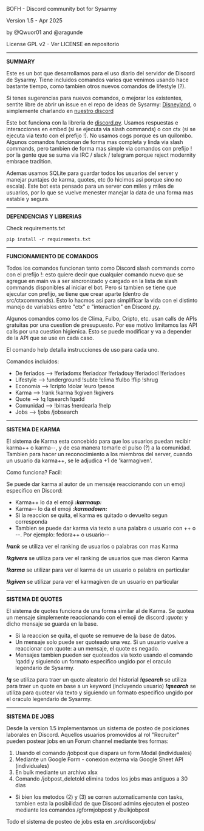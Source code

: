 
BOFH - Discord community bot for Sysarmy

Version 1.5 - Apr 2025

by @Qwuor01 and @aragunde

License GPL v2 - Ver LICENSE en repositorio

---
**SUMMARY**

Este es un bot que desarrollamos para el uso diario del servidor de Discord de Sysarmy. Tiene incluidos comandos varios que venimos usando hace bastante tiempo, como tambien otros nuevos comandos de lifestyle (?).

  

Si tenes sugerencias para nuevos comandos, o mejorar los existentes, sentite libre de abrir un issue en el repo de ideas de Sysarmy: [Disneyland](https://github.com/sysarmy/disneyland), o simplemente charlando en [nuestro discord](sysar.my/discord)

  
  

Este bot funciona con la libreria de [discord.py](https://discordpy.readthedocs.io/en/stable/index.html). Usamos respuestas e interacciones en embed (si se ejecuta via slash commands) o con ctx (si se ejecuta via texto con el prefijo !). No usamos cogs porque es un quilombo. Algunos comandos funcionan de forma mas completa y linda via slash commands, pero tambien de forma mas simple via comandos con prefijo ! por la gente que se suma via IRC / slack / telegram porque reject modernity embrace tradition.

  
  

Ademas usamos SQLite para guardar todos los usuarios del server y manejar puntajes de karma, quotes, etc (lo hicimos asi porque sino no escala). Este bot esta pensado para un server con miles y miles de usuarios, por lo que se vuelve menester manejar la data de una forma mas estable y segura.

---
**DEPENDENCIAS Y LIBRERIAS**

Check requirements.txt

`pip install -r requirements.txt`

---
**FUNCIONAMIENTO DE COMANDOS**

Todos los comandos funcionan tanto como Discord slash commands como con el prefijo !: esto quiere decir que cualquier comando nuevo que se agregue en main va a ser sincronizado y cargado en la lista de slash commands disponibles al iniciar el bot. Pero si tambien se tiene que ejecutar con prefijo, se tiene que crear aparte (dentro de src/ctxcommands). Esto lo hacmos asi para simplificar la vida con el distinto manejo de variables entre "ctx" e "interaction" en Discord.py.

Algunos comandos como los de Clima, Fulbo, Cripto, etc. usan calls de APIs gratuitas por una cuestion de presupuesto. Por ese motivo limitamos las API calls por una cuestion higienica. Esto se puede modificar y va a depender de la API que se use en cada caso.

El comando help detalla instrucciones de uso para cada uno.

Comandos incluidos:

 - De feriados    --> !feriadomx !feriadoar !feriadouy !feriadocl !feriadoes
 - Lifestyle      --> !underground !subte !clima !fulbo !flip !shrug
 - Economia       --> !cripto !dolar !euro !pesos
 - Karma          --> !rank !karma !kgiven !kgivers
 - Quote          --> !q !qsearch !qadd
 - Comunidad      --> !birras !nerdearla !help
 - Jobs           --> !jobs /jobsearch
---
**SISTEMA DE KARMA**


El sistema de Karma esta concebido para que los usuarios puedan recibir karma++ o karma--, y de esa manera tomarle el pulso (?) a la comunidad. Tambien para hacer un reconocimiento a los miembros del server, cuando un usuario da karma++, se le adjudica +1 de 'karmagiven'.

Como funciona? Facil:

Se puede dar karma al autor de un mensaje reaccionando con un emoji especifico en Discord:

 - Karma++ lo da el emoji ***:karmaup:***
 - Karma-- lo da el emoji ***:karmadown:***
 - Si la reaccion se quita, el karma es quitado o devuelto segun corresponda
 - Tambien se puede dar karma via texto a una palabra o usuario con ++ o --. Por ejemplo: fedora++ o usuario--


***!rank*** se utiliza ver el ranking de usuarios o palabras con mas Karma

***!kgivers*** se utiliza para ver el ranking de usuarios que mas dieron Karma

***!karma*** se utilizar para ver el karma de un usuario o palabra en particular

***!kgiven*** se utilizar para ver el karmagiven de un usuario en particular

---
**SISTEMA DE QUOTES**


El sistema de quotes funciona de una forma similar al de Karma. Se quotea un mensaje simplemente reaccionando con el emoji de discord *:quote:* y dicho mensaje se guarda en la base.

 - Si la reaccion se quita, el quote se remueve de la base de datos.
 - Un mensaje solo puede ser quoteado una vez. Si un usuario vuelve a reaccionar con :quote: a un mensaje, el quote es negado.
 - Mensajes tambien pueden ser quoteados via texto usando el comando !qadd y siguiendo un formato especifico ungido por el oraculo legendario de Sysarmy.

***!q*** se utiliza para traer un quote aleatorio del historial
***!qsearch*** se utiliza para traer un quote en base a un keyword (incluyendo usuario)
***!qsearch*** se utiliza para quotear via texto y siguiendo un formato especifico ungido por el oraculo legendario de Sysarmy.


---
**SISTEMA DE JOBS**


Desde la version 1.5 implementamos un sistema de posteo de posiciones laborales en Discord. Aquellos usuarios promovidos al rol "Recruiter" pueden postear jobs en un Forum channel mediante tres formas:

 1) Usando el comando /jobpost que dispara un form Modal (individuales)
 2) Mediante un Google Form - conexion externa via Google Sheet API (individuales)
 3) En bulk mediante un archivo xlsx
 4) Comando /jobpost_deletold elimina todos los jobs mas antiguos a 30 dias
 
 - Si bien los metodos (2) y (3) se corren automaticamente con tasks, tambien esta la posibilidad de que Discord admins ejecuten el posteo mediante los comandos /gformjobpost y /bulkjobpost

 Todo el sistema de posteo de jobs esta en .src/discordjobs/